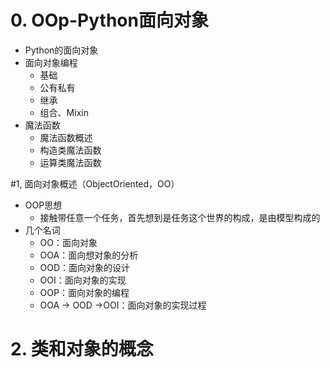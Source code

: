 # 0. OOp-Python面向对象
- Python的面向对象
- 面向对象编程
    - 基础
    - 公有私有
    - 继承
    - 组合、Mixin
- 魔法函数
    - 魔法函数概述
    - 构造类魔法函数
    - 运算类魔法函数
   
#1, 面向对象概述（ObjectOriented，OO）
- OOP思想
    - 接触带任意一个任务，首先想到是任务这个世界的构成，是由模型构成的
- 几个名词
    - OO：面向对象
    - OOA：面向想对象的分析
    - OOD：面向对象的设计
    - OOI：面向对象的实现
    - OOP：面向对象的编程
    - OOA -> OOD ->OOI：面向对象的实现过程
# 2. 类和对象的概念